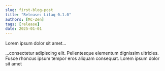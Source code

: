 ```yaml
---
slug: first-blog-post
title: "Release: Lilaq 0.1.0"
authors: [Mc-Zen]
tags: [release]
date: 2025-01-01
---
```


Lorem ipsum dolor sit amet...
<!-- truncate -->

...consectetur adipiscing elit. Pellentesque elementum dignissim ultricies. Fusce rhoncus ipsum tempor eros aliquam consequat. Lorem ipsum dolor sit amet
